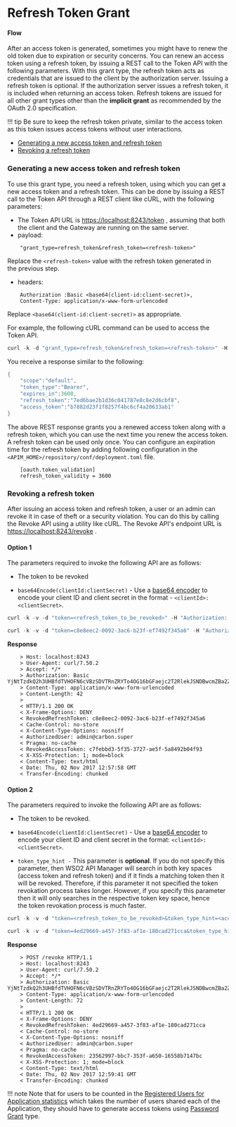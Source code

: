 # Refresh Token Grant

#### Flow

After an access token is generated, sometimes you might have to renew the old token due to expiration or security concerns. You can renew an access token using a refresh token, by issuing a REST call to the Token API with the following parameters. With this grant type, the refresh token acts as credentials that are issued to the client by the authorization server. Issuing a refresh token is optional. If the authorization server issues a refresh token, it is included when returning an access token. Refresh tokens are issued for all other grant types other than the **implicit grant** as recommended by the OAuth 2.0 specification.

!!! tip
    Be sure to keep the refresh token private, similar to the access token as this token issues access tokens without user interactions.


-   [Generating a new access token and refresh token](#generating-a-new-access-token-and-refresh-token)
-   [Revoking a refresh token](#revoking-a-refresh-token)

### Generating a new access token and refresh token

To use this grant type, you need a refresh token, using which you can get a new access token and a refresh token. This can be done by issuing a REST call to the Token API through a REST client like cURL, with the following parameters:

-   The Token API URL is [https://localhost:8243/token](https://localhost:8243/login) , assuming that both the client and the Gateway are running on the same server.
-   payload: 
```
    "grant_type=refresh_token&refresh_token=<refresh-token>"
``` 
Replace the `<refresh-token>` value with the refresh token generated in the previous step.
-   headers: 
```
    Authorization :Basic <base64(client-id:client-secret)>, 
    Content-Type: application/x-www-form-urlencoded
``` 
Replace `<base64(client-id:client-secret)>` as appropriate.

For example, the following cURL command can be used to access the Token API.

``` java
curl -k -d "grant_type=refresh_token&refresh_token=<refresh-token>" -H "Authorization: Basic SVpzSWk2SERiQjVlOFZLZFpBblVpX2ZaM2Y4YTpHbTBiSjZvV1Y4ZkM1T1FMTGxDNmpzbEFDVzhh" -H "Content-Type: application/x-www-form-urlencoded" https://localhost:8243/token
```

You receive a response similar to the following:

``` java
{
    "scope":"default",
    "token_type":"Bearer",
    "expires_in":3600,
    "refresh_token":"7ed6bae2b1d36c041787e8c8e2d6cbf8",
    "access_token":"b7882d23f1f8257f4bc6cf4a20633ab1"
}
```

The above REST response grants you a renewed access token along with a refresh token, which you can use the next time you renew the access token. A refresh token can be used only once. You can configure an expiration time for the refresh token by adding following configuration in the `<APIM_HOME>/repository/conf/deployment.toml` file.

```
    [oauth.token_validation]
    refresh_token_validity = 3600
```

### Revoking a refresh token

After issuing an access token and refresh token, a user or an admin can revoke it in case of theft or a security violation. You can do this by calling the Revoke API using a utility like cURL. The Revoke API's endpoint URL is <https://localhost:8243/revoke> .

#### Option 1

The parameters required to invoke the following API are as follows:

- The token to be revoked

- <code>base64Encode(clientId:clientSecret)</code> - Use a [base64 encoder](https://www.base64encode.org/) to encode your client ID and client secret in the format - `<clientId>:<clientSecret>`.

``` java tab="Format"
curl -k -v -d "token=<refresh_token_to_be_revoked>" -H "Authorization: Basic <base64Encode(clientId:clientSecret)>" -H "Content-Type: application/x-www-form-urlencoded" https://localhost:8243/revoke
```

``` java tab="Example"
curl -k -v -d "token=c8e8eec2-0092-3ac6-b23f-ef7492f345a6" -H "Authorization: Basic OVRRNVJLZWFhVGZGeUpRSkRzam9aZmp4UkhjYTpDZnJ3ZXRual9ZOTdSSzFTZWlWQWx1aXdVVmth" -H "Content-Type: application/x-www-form-urlencoded" https://localhost:8243/revoke
```

**Response**

```
    > Host: localhost:8243
    > User-Agent: curl/7.50.2
    > Accept: */*
    > Authorization: Basic YjNtTzdkQ2h3UHBfdTVHOFN6cVBzSDVTRnZRYTo4OG16bGFaejc2T2RlekJSNDBwcmZBa2ZNUjBh
    > Content-Type: application/x-www-form-urlencoded
    > Content-Length: 42
    > 
    < HTTP/1.1 200 OK
    < X-Frame-Options: DENY
    < RevokedRefreshToken: c8e8eec2-0092-3ac6-b23f-ef7492f345a6
    < Cache-Control: no-store
    < X-Content-Type-Options: nosniff
    < AuthorizedUser: admin@carbon.super
    < Pragma: no-cache
    < RevokedAccessToken: c7febbd3-5f35-3727-ae5f-5a8492b04f93
    < X-XSS-Protection: 1; mode=block
    < Content-Type: text/html
    < Date: Thu, 02 Nov 2017 12:57:58 GMT
    < Transfer-Encoding: chunked
```

#### Option 2

The parameters required to invoke the following API are as follows:

- The token to be revoked.

- `base64Encode(clientId:clientSecret)` - Use a [base64 encoder](https://www.base64encode.org) to encode your client ID and client secret in the format: `<clientId>:<clientSecret>`.

- `token_type_hint -` This parameter is **optional**. If you do not specify this parameter, then WSO2 API Manager will search in both key spaces (access token and refresh token) and if it finds a matching token then it will be revoked. Therefore, if this parameter it not specified the token revokation process takes longer. However, if you specify this parameter then it will only searches in the respective token key space, hence the token revokation process is much faster.

``` java tab="Format"
curl -k -v -d "token=<refresh_token_to_be_revoked>&token_type_hint=<access_token_or_refresh_token>" -H "Authorization: Basic <base64 encoded (clientId:clientSecret)>" -H Content-Type: application/x-www-form-urlencoded https://localhost:8243/revoke
```

``` java tab="Example"
curl -k -v -d "token=4ed29669-a457-3f83-af1e-180cad271cca&token_type_hint=refresh_token" -H "Authorization: Basic OVRRNVJLZWFhVGZGeUpRSkRzam9aZmp4UkhjYTpDZnJ3ZXRual9ZOTdSSzFTZWlWQWx1aXdVVmth" -H "Content-Type: application/x-www-form-urlencoded" https://localhost:8243/revoke
```

**Response**

```
    > POST /revoke HTTP/1.1
    > Host: localhost:8243
    > User-Agent: curl/7.50.2
    > Accept: */*
    > Authorization: Basic YjNtTzdkQ2h3UHBfdTVHOFN6cVBzSDVTRnZRYTo4OG16bGFaejc2T2RlekJSNDBwcmZBa2ZNUjBh
    > Content-Type: application/x-www-form-urlencoded
    > Content-Length: 72
    > 
    < HTTP/1.1 200 OK
    < X-Frame-Options: DENY
    < RevokedRefreshToken: 4ed29669-a457-3f83-af1e-180cad271cca
    < Cache-Control: no-store
    < X-Content-Type-Options: nosniff
    < AuthorizedUser: admin@carbon.super
    < Pragma: no-cache
    < RevokedAccessToken: 23562997-bbc7-353f-a650-16558b7147bc
    < X-XSS-Protection: 1; mode=block
    < Content-Type: text/html
    < Date: Thu, 02 Nov 2017 12:59:41 GMT
    < Transfer-Encoding: chunked
```

!!! note
    Note that for users to be counted in the [Registered Users for Application statistics](../../../../../Analytics/AnalyzingAPIMStatisticsWithBatchAnalytics/viewing-api-statistics/#ViewingAPIStatistics-TopUsersperApplication) which takes the number of users shared each of the Application, they should have to generate access tokens using [Password Grant](../password-grant/) type.


